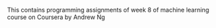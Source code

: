 This contains programming assignments of week 8 of machine learning course on Coursera by Andrew Ng

